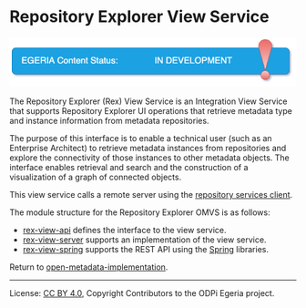 <!-- SPDX-License-Identifier: CC-BY-4.0 -->
<!-- Copyright Contributors to the ODPi Egeria project. -->
  
# Repository Explorer View Service

![In Development](../../../images/egeria-content-status-in-development.png)

The Repository Explorer (Rex) View Service is an Integration View Service that supports Repository Explorer UI operations
that retrieve metadata type and instance information from metadata repositories.

The purpose of this interface is to enable a technical user (such as an Enterprise Architect) to 
retrieve metadata instances from repositories and explore the connectivity of those instances to other metadata objects. 
The interface enables retrieval and search and the construction of a visualization of a graph of connected objects. 

This view service calls a remote server using the [repository services client](../../repository-services/repository-services-client/README.md).


The module structure for the Repository Explorer OMVS is as follows:

* [rex-view-api](rex-view-api) defines the interface to the view service.
* [rex-view-server](rex-view-server) supports an implementation of the view service.
* [rex-view-spring](rex-view-spring) supports the REST API using the [Spring](../../../developer-resources/Spring.md) libraries.


Return to [open-metadata-implementation](../..).

----
License: [CC BY 4.0](https://creativecommons.org/licenses/by/4.0/),
Copyright Contributors to the ODPi Egeria project.